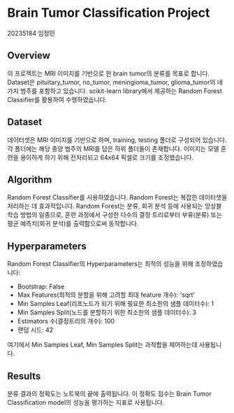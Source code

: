 # Brain Tumor Classification Project
20235184 임정민

## Overview
이 프로젝트는 MRI 이미지를 기반으로 한 brain tumor의 분류를 목표로 합니다. Dataset은 pituitary_tumor, no_tumor, meningioma_tumor, glioma_tumor의 네가지 범주를 포함하고 있습니다. scikit-learn library에서 제공하는 Random Forest Classifier를 활용하여 수행하였습니다.

## Dataset
데이터셋은 MRI 이미지를 기반으로 하며, training, testing 폴더로 구성되어 있습니다. 각 폴더에는 해당 종양 범주의 MRI를 담은 하위 폴더들이 존재합니다. 이미지는 모델 훈련을 용이하게 하기 위해 전처리되고 64x64 픽셀로 크기를 조정했습니다.

## Algorithm
Random Forest Classifier를 사용하였습니다. Random Forest는 복잡한 데이터셋을 처리하는 데 효과적입니다. Random Forest는 분류, 회귀 분석 등에 사용되는 앙상블 학습 방법의 일종으로, 훈련 과정에서 구성한 다수의 결정 트리로부터 부류(분류) 또는 평균 예측치(회귀 분석)를 출력함으로써 동작합니다.

## Hyperparameters
Random Forest Classifier의 Hyperparameters는 최적의 성능을 위해 조정하였습니다:

- Bootstrap: False
- Max Features(최적의 분할을 위해 고려할 최대 feature 개수): 'sqrt'
- Min Samples Leaf(리프노드가 되기 위해 필요한 최소한의 샘플 데이터수): 1
- Min Samples Split(노드를 분할하기 위한 최소한의 샘플 데이터수): 3
- Estimators 수(결정트리의 개수): 100
- 랜덤 시드: 42

여기에서 Min Samples Leaf, Min Samples Split는 과적합을 제어하는데 사용됩니다.

## Results
분류 결과의 정확도는 노트북의 끝에 출력됩니다. 이 정확도 점수는 Brain Tumor Classification model의 성능을 평가하는 지표로 사용됩니다.

